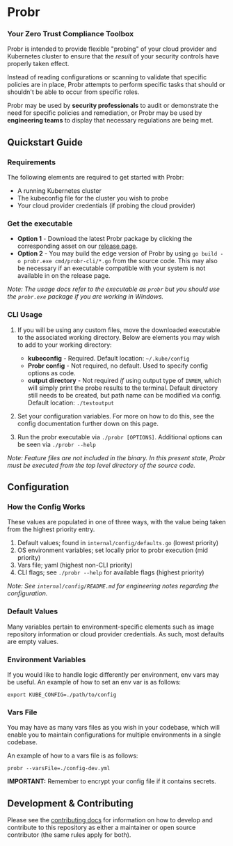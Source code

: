 # Probr

### Your Zero Trust Compliance Toolbox

Probr is intended to provide flexible "probing" of your cloud provider and Kubernetes cluster to ensure that the _result_ of your security controls have properly taken effect.

Instead of reading configurations or scanning to validate that specific policies are in place, Probr attempts to perform specific tasks that should or shouldn't be able to occur from specific roles.

Probr may be used by **security professionals** to audit or demonstrate the need for specific policies and remediation, or Probr may be used by **engineering teams** to display that necessary regulations are being met.

## Quickstart Guide

### Requirements

The following elements are required to get started with Probr:

- A running Kubernetes cluster
- The kubeconfig file for the cluster you wish to probe
- Your cloud provider credentials (if probing the cloud provider)

### Get the executable

- **Option 1** - Download the latest Probr package by clicking the corresponding asset on our [release page](https://github.com/citihub/probr/releases).
- **Option 2** - You may build the edge version of Probr by using `go build -o probr.exe cmd/probr-cli/*.go` from the source code. This may also be necessary if an executable compatible with your system is not available in on the release page.

*Note: The usage docs refer to the executable as `probr` but you should use the `probr.exe` package if you are working in Windows.*

### CLI Usage

1. If you will be using any custom files, move the downloaded executable to the associated working directory. Below are elements you may wish to add to your working directory:

      - **kubeconfig** - Required. Default location: `~/.kube/config`
      - **Probr config** - Not required, no default. Used to specify config options as code.
      - **output directory** - Not required *if* using output type of `INMEM`, which will simply print the probe results to the terminal. Default directory still needs to be created, but path name can be modified via config. Default location: `./testoutput`

1. Set your configuration variables. For more on how to do this, see the config documentation further down on this page.

1. Run the probr executable via `./probr [OPTIONS]`. Additional options can be seen via `./probr --help`

*Note: Feature files are not included in the binary. In this present state, Probr must be executed from the top level directory of the source code.*

## Configuration

### How the Config Works

These values are populated in one of three ways, with the value being taken from the highest priority entry.

1. Default values; found in `internal/config/defaults.go` (lowest priority)
2. OS environment variables; set locally prior to probr execution (mid priority)
3. Vars file; yaml (highest non-CLI priority)
4. CLI flags; see `./probr --help` for available flags (highest priority)

_Note: See `internal/config/README.md` for engineering notes regarding the configuration._

### Default Values

Many variables pertain to environment-specific elements such as image repository information or cloud provider credentials. As such, most defaults are empty values.

### Environment Variables

If you would like to handle logic differently per environment, env vars may be useful. An example of how to set an env var is as follows:

`export KUBE_CONFIG=./path/to/config`

### Vars File

You may have as many vars files as you wish in your codebase, which will enable you to maintain configurations for multiple environments in a single codebase.

An example of how to a vars file is as follows:

```
probr --varsFile=./config-dev.yml
```

**IMPORTANT:** Remember to encrypt your config file if it contains secrets.


## Development & Contributing

Please see the [contributing docs](https://github.com/citihub/probr/blob/master/CONTRIBUTING.md) for information on how to develop and contribute to this repository as either a maintainer or open source contributor (the same rules apply for both).

